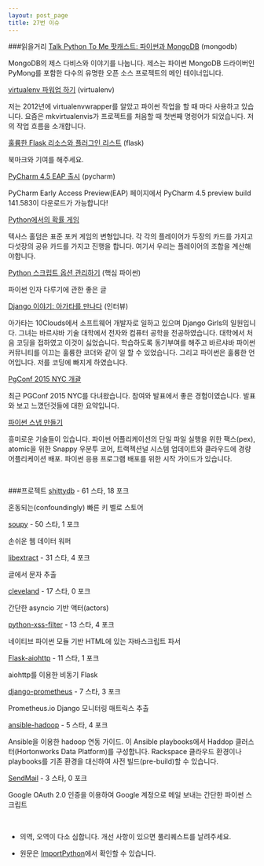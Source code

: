 ```yaml
---
layout: post_page
title: 27번 이슈
---
```


###읽을거리
<a href="http://www.talkpythontome.com/episodes/show/2/python-and-mongodb" target="_blank">Talk Python To Me 팟캐스트: 파이썬과 MongoDB</a> (mongodb)

MongoDB의 제스 다비스와 이야기를 나눕니다. 제스는 파이썬 MongoDB 드라이버인 PyMong를 포함한 다수의 유명한 오픈 소스 프로젝트의 메인 테이너입니다.

<a href="http://www.reddit.com/r/Python/comments/31pcor/power_up_your_virtualenv/" target="_blank">virtualenv 파워업 하기</a> (virtualenv)

저는 2012년에 virtualenvwrapper를 알았고 파이썬 작업을 할 때 마다 사용하고 있습니다. 요즘은 mkvirtualenvis가 프로젝트를 처음할 때 첫번째 명령어가 되었습니다. 저의 작업 흐름을 소개합니다.

<a href="https://github.com/humiaozuzu/awesome-flask" target="_blank">훌륭한 Flask 리소스와 플러그인 리스트</a> (flask)

북마크와 기여를 해주세요.

<a href="http://feedproxy.google.com/~r/Pycharm/~3/El5bzWiRejE/" target="_blank">PyCharm 4.5 EAP 출시</a> (pycharm)

PyCharm Early Access Preview(EAP) 페이지에서 PyCharm 4.5 preview build 141.583이 다운로드가 가능합니다!

<a href="http://www.checkio.org/blog/games-chance/" target="_blank">Python에서의 확률 게임</a>

텍사스 홀덤은 표준 포커 게임의 변형입니다. 각 각의 플레이어가 두장의 카드를 가지고 다섯장의 공유 카드를 가지고 진행을 합니다. 여기서 우리는 플레이어의 조합을 계산해야합니다.

<a href="http://blog.endpoint.com/2015/04/manage-python-script-options.html" target="_blank">Python 스크립트 옵션 관리하기</a> (핵심 파이썬)

파이썬 인자 다루기에 관한 좋은 글

<a href="http://blog.djangogirls.org/post/115670880808" target="_blank">Django 이야기: 아가타를 만나다</a> (인터뷰)

아가타는 10Clouds에서 소프트웨어 개발자로 일하고 있으며 Django Girls의 일원입니다. 그녀는 바르샤바 기술 대학에서 전자와 컴퓨터 공학을 전공하였습니다. 대학에서 처음 코딩을 접하였고 이것이 싫었습니다. 학습하도록 동기부여를 해주고 바르샤바 파이썬 커뮤니티를 이끄는 훌륭한 코더와 같이 일 할 수 있었습니다. 그리고 파이썬은 훌륭한 언어입니다. 저를 코딩에 빠지게 하였습니다.

<a href="http://blog.endpoint.com/2015/04/pgconf-2015-nyc-recap.html" target="_blank">PgConf 2015 NYC 개괄</a>

최근 PGConf 2015 NYC를 다녀왔습니다. 참여와 발표에서 좋은 경험이였습니다. 발표와 보고 느꼈던것들에 대한 요약입니다.

<a href="http://www.wefearchange.org/2015/04/creating-python-snaps.html" target="_blank">파이썬 스냅 만들기</a>

흥미로운 기술들이 있습니다. 파이썬 어플리케이션의 단일 파일 실행을 위한 팩스(pex), atomic을 위한 Snappy 우분투 코어, 트랙젝션널 시스템 업데이트와 클라우드에 경량 어플리케이션 배포. 파이썬 응용 프로그램 배포를 위한 시작 가이드가 있습니다.

<br />

###프로젝트
<a href="https://github.com/theseoafs/shittydb" target="_blank">shittydb</a> - 61 스타, 18 포크

혼동되는(confoundingly) 빠른 키 벨로 스토어

<a href="https://github.com/ChrisBeaumont/soupy" target="_blank">soupy</a> - 50 스타, 1 포크

손쉬운 웹 데이터 워퍼

<a href="https://github.com/libextract/libextract" target="_blank">libextract</a> - 31 스타, 4 포크

글에서 문자 추출

<a href="https://github.com/biesnecker/cleveland" target="_blank">cleveland</a> - 17 스타, 0 포크

간단한 asyncio 기반 액터(actors)

<a href="https://github.com/phith0n/python-xss-filter" target="_blank">python-xss-filter</a> - 13 스타, 4 포크

네이티브 파이썬 모듈 기반 HTML에 있는 자바스크립트 파서

<a href="https://github.com/Hardtack/Flask-aiohttp" target="_blank">Flask-aiohttp</a> - 11 스타, 1 포크

aiohttp를 이용한 비동기 Flask

<a href="https://github.com/korfuri/django-prometheus" target="_blank">django-prometheus</a> - 7 스타, 3 포크

Prometheus.io Django 모니터링 매트릭스 추출

<a href="https://github.com/rackerlabs/ansible-hadoop" target="_blank">ansible-hadoop</a> - 5 스타, 4 포크

Ansible을 이용한 hadoop 연동 가이드. 이 Ansible playbooks에서 Haddop 클러스터(Hortonworks Data Platform)를 구성합니다. Rackspace 클라우드 환경이나 playbooks를 기존 환경을 대신하여 사전 빌드(pre-build)할 수 있습니다.

<a href="https://github.com/filcuc/SendMail" target="_blank">SendMail</a> - 3 스타, 0 포크

Google OAuth 2.0 인증을 이용하여 Google 계정으로 메일 보내는 간단한 파이썬 스크립트


<br />

* 의역, 오역이 다소 심합니다. 개선 사항이 있으면 풀리퀘스트를 날려주세요.

* 원문은 <a href="http://importpython.com/newsletter/no/27/" target="_blank">ImportPython</a>에서 확인할 수 있습니다.